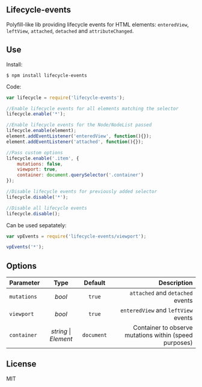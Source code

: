 ## Lifecycle-events

Polyfill-like lib providing lifecycle events for HTML elements: `enteredView`, `leftView`, `attached`, `detached` and `attributeChanged`.


## Use

Install:

`$ npm install lifecycle-events`


Code:

```js
var lifecycle = require('lifecycle-events');

//Enable lifecycle events for all elements matching the selector
lifecycle.enable('*');

//Enable lifecycle events for the Node/NodeList passed
lifecycle.enable(element);
element.addEventListener('enteredView', function(){});
element.addEventListener('attached', function(){});

//Pass custom options
lifecycle.enable('.item', {
	mutations: false,
	viewport: true,
	container: document.querySelector('.container')
});

//Disable lifecycle events for previously added selector
lifecycle.disable('*');

//Disable all lifecycle events
lifecycle.disable();
```

Can be used sepatately:
```js
var vpEvents = require('lifecycle-events/viewport');

vpEvents('*');
```


## Options

| Parameter | Type | Default | Description |
|----|:---:|:----:|---:|
| `mutations` | _bool_ | `true` | `attached` and `detached` events |
| `viewport` | _bool_ | `true` | `enteredView` and `leftView` events |
| `container` | _string_ &#124; _Element_ | `document` | Container to observe mutations within (speed purposes) |


## License

MIT